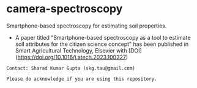# camera-spectroscopy
Smartphone-based spectroscopy for estimating soil properties.

- A paper titled "Smartphone-based spectroscopy as a tool to estimate soil attributes for the citizen science concept" has been published in Smart Agricultural Technology, Elsevier with [DOI] (https://doi.org/10.1016/j.atech.2023.100327)


`Contact: Sharad Kumar Gupta (skg.tau@gmail.com)`

`Please do acknowledge if you are using this repository.`
